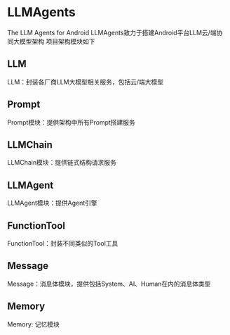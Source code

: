# LLMAgents
The LLM Agents for Android
LLMAgents致力于搭建Android平台LLM云/端协同大模型架构
项目架构模块如下
## LLM
LLM：封装各厂商LLM大模型相关服务，包括云/端大模型
## Prompt
Prompt模块：提供架构中所有Prompt搭建服务
## LLMChain
LLMChain模块：提供链式结构请求服务
## LLMAgent
LLMAgent模块：提供Agent引擎
## FunctionTool
FunctionTool：封装不同类似的Tool工具
## Message
Message：消息体模块，提供包括System、AI、Human在内的消息体类型
## Memory
Memory: 记忆模块
